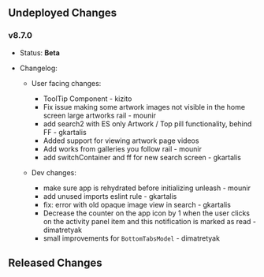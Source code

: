 ## Undeployed Changes

### v8.7.0

- Status: **Beta**
- Changelog:

  - User facing changes:

    - ToolTip Component - kizito
    - Fix issue making some artwork images not visible in the home screen large artworks rail - mounir
    - add search2 with ES only Artwork / Top pill functionality, behind FF - gkartalis
    - Added support for viewing artwork page videos
    - Add works from galleries you follow rail - mounir
    - add switchContainer and ff for new search screen - gkartalis

  - Dev changes:
    - make sure app is rehydrated before initializing unleash - mounir
    - add unused imports eslint rule - gkartalis
    - fix: error with old opaque image view in search - gkartalis
    - Decrease the counter on the app icon by 1 when the user clicks on the activity panel item and this notification is marked as read - dimatretyak
    - small improvements for `BottomTabsModel` - dimatretyak

<!-- DO NOT CHANGE -->

## Released Changes
